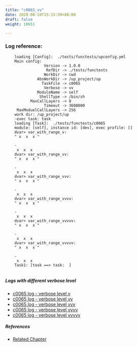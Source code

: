 ```yaml
---
title: "c0065_vv"
date: 2020-08-18T15:15:59+88:00
draft: false
weight: 10651

---
```


### Log reference: <no value>

```
    loading [Config]:  ./tests/functests/upconfig.yml
    Main config:
                 Version -> 1.0.0
                  RefDir -> ./tests/functests
                 WorkDir -> cwd
              AbsWorkDir -> /up_project/up
                TaskFile -> c0065
                 Verbose -> vv
              ModuleName -> self
               ShellType -> /bin/sh
           MaxCallLayers -> 8
                 Timeout -> 3600000
     MaxModuelCallLayers -> 256
    work dir: /up_project/up
    -exec task: task
    loading [Task]:  ./tests/functests/c0065
    module: [self], instance id: [dev], exec profile: []
    dvar> var_with_range_v:
    " x  x  x "
    
    -
     x  x  x 
    dvar> var_with_range_vv:
    " x  x  x "
    
    -
     x  x  x 
    dvar> var_with_range_vvv:
    " x  x  x "
    
    -
     x  x  x 
    dvar> var_with_range_vvvv:
    " x  x  x "
    
    -
     x  x  x 
    dvar> var_with_range_vvvvv:
    " x  x  x "
    
    -
     x  x  x 
    dvar> var_with_range_vvvvv:
    " x  x  x "
    
    -
     x  x  x 
    Task1: [task ==> task:  ]
    
```

##### Logs with different verbose level
* [c0065 log - verbose level v](../../logs/c0065_v)
* [c0065 log - verbose level vv](../../logs/c0065_vv)
* [c0065 log - verbose level vvv](../../logs/c0065_vvv)
* [c0065 log - verbose level vvvv](../../logs/c0065_vvvv)
* [c0065 log - verbose level vvvvv](../../logs/c0065_vvvvv)

##### References
* [Related Chapter](../../test-debug/c0065)
